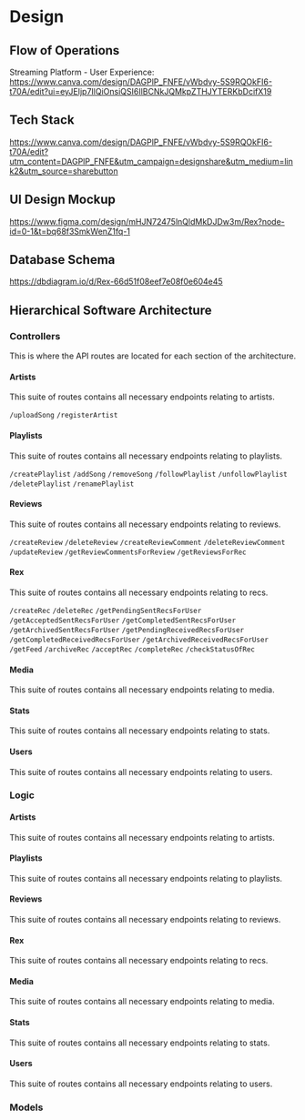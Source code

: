 # Design
## Flow of Operations
Streaming Platform - User Experience: https://www.canva.com/design/DAGPlP_FNFE/vWbdvy-5S9RQOkFI6-t70A/edit?ui=eyJEIjp7IlQiOnsiQSI6IlBCNkJQMkpZTHJYTERKbDcifX19

## Tech Stack
https://www.canva.com/design/DAGPlP_FNFE/vWbdvy-5S9RQOkFI6-t70A/edit?utm_content=DAGPlP_FNFE&utm_campaign=designshare&utm_medium=link2&utm_source=sharebutton

## UI Design Mockup
https://www.figma.com/design/mHJN72475lnQldMkDJDw3m/Rex?node-id=0-1&t=bq68f3SmkWenZ1fq-1

## Database Schema
https://dbdiagram.io/d/Rex-66d51f08eef7e08f0e604e45

## Hierarchical Software Architecture

### Controllers

This is where the API routes are located for each section of the architecture.

#### Artists

This suite of routes contains all necessary endpoints relating to artists.

`/uploadSong`
`/registerArtist`

#### Playlists

This suite of routes contains all necessary endpoints relating to playlists.

`/createPlaylist`
`/addSong`
`/removeSong`
`/followPlaylist`
`/unfollowPlaylist`
`/deletePlaylist`
`/renamePlaylist`

#### Reviews

This suite of routes contains all necessary endpoints relating to reviews.

`/createReview`
`/deleteReview`
`/createReviewComment`
`/deleteReviewComment`
`/updateReview`
`/getReviewCommentsForReview`
`/getReviewsForRec`

#### Rex

This suite of routes contains all necessary endpoints relating to recs.

`/createRec`
`/deleteRec`
`/getPendingSentRecsForUser`
`/getAcceptedSentRecsForUser`
`/getCompletedSentRecsForUser`
`/getArchivedSentRecsForUser`
`/getPendingReceivedRecsForUser`
`/getCompletedReceivedRecsForUser`
`/getArchivedReceivedRecsForUser`
`/getFeed`
`/archiveRec`
`/acceptRec`
`/completeRec`
`/checkStatusOfRec`

#### Media

This suite of routes contains all necessary endpoints relating to media.

#### Stats

This suite of routes contains all necessary endpoints relating to stats.

#### Users

This suite of routes contains all necessary endpoints relating to users.

### Logic

#### Artists

This suite of routes contains all necessary endpoints relating to artists.

#### Playlists

This suite of routes contains all necessary endpoints relating to playlists.

#### Reviews

This suite of routes contains all necessary endpoints relating to reviews.

#### Rex

This suite of routes contains all necessary endpoints relating to recs.

#### Media

This suite of routes contains all necessary endpoints relating to media.

#### Stats

This suite of routes contains all necessary endpoints relating to stats.

#### Users

This suite of routes contains all necessary endpoints relating to users.

### Models
